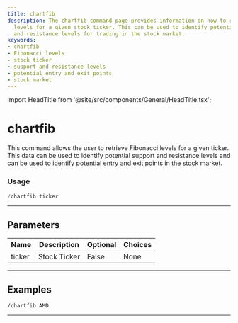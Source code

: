 ```yaml
---
title: chartfib
description: The chartfib command page provides information on how to retrieve Fibonacci
  levels for a given stock ticker. This can be used to identify potential support
  and resistance levels for trading in the stock market.
keywords:
- chartfib
- Fibonacci levels
- stock ticker
- support and resistance levels
- potential entry and exit points
- stock market
---
```


import HeadTitle from '@site/src/components/General/HeadTitle.tsx';

<HeadTitle title="chartfib - Charts - Telegram - Reference | OpenBB Bot Docs" />

# chartfib

This command allows the user to retrieve Fibonacci levels for a given ticker. This data can be used to identify potential support and resistance levels and can be used to identify potential entry and exit points in the stock market.

### Usage

```python wordwrap
/chartfib ticker
```

---

## Parameters

| Name | Description | Optional | Choices |
| ---- | ----------- | -------- | ------- |
| ticker | Stock Ticker | False | None |


---

## Examples

```
/chartfib AMD
```

---
